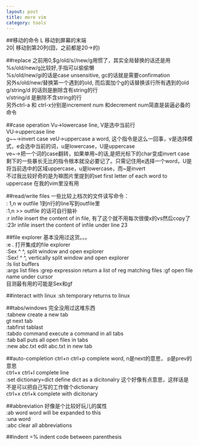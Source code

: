 ```yaml
---
layout: post
title: more vim
category: tools
---
```

##移动的命令
L 移动到屏幕的末端  
20| 移动到第20列(囧，之前都是20->的)  

##replace
之前用0,$g/old/s//new/g用惯了，其实全局替换的话还是用  
%s/old/new/g比较好,手指可以偷偷懒  
%s/old/new/gi的话是case unsensitive, gc的话就是需要confirmation  
另外s/old/new/替换第一个遇到的old, 而后面加个g的话替换该行所有遇到的old  
g/string/d 的话则是删除含有string的行  
v/string/d 是删除不含string的行  
另外ctrl-a 和 ctrl-x分别是increment num 和decrement num简直是装逼必备的命令  

##case operation
Vu->lowercase line, V是选中当前行  
VU->uppercase line  
g~~->invert case
veU->uppercase a word, 这个指令是这么一回事，v是选择模式，e会选中当前的词，u是lowercase，U是uppercase  
ve~->把一个词的case翻转，如果单用~的话,是把光标下的char变成invert case  
剩下的一些暴长无比的指令根本就没必要记了。只需记住用e选择一个word，U是将当前选中的区域uppercase，u是lowercase，而~是invert  
不过我比较好奇的是为嘛图片里提到的set first letter of each word to uppercase 在我的vim里没有用  

##read/write files
一些比较上档次的文件读写命令：  
: 1,n w outfile 1到n行的line写到outfile里  
:1,n >> outfile 的话可自行脑补  
:r infile insert the content of in file, 有了这个就不用每次很傻x的vs然后copy了  
:23r infile insert the content of infile under line 23  

##file explorer
基本没用过这货。。。  
:e . 打开集成的file explorer  
:Sex  ^ ^, split window and open explorer   
:Sex!  ^ ^, vertically split window and open explorer   
:ls list buffers  
:args list files
:grep expression return a list of reg matching files
:gf open file name under cursor  
目测最有用的可能是Sex和gf

##interact with linux
:sh temporary returns to linux

##tabs/windows
完全没用过这堆东西  
:tabnew create a new tab  
gt next tab  
:tabfirst tablast  
:tabdo command execute a command in all tabs  
:tab ball puts all open files in tabs  
:new abc.txt edit abc.txt in new tab  

##auto-completion
ctrl+n ctrl+p complete word, n是next的意思， p是prev的意思  
ctrl+x ctrl+l complete line  
:set dictionary=dict define dict as a dicitonalry  这个好像有点意思，这样话是不是可以把自己写的工作做个dictionary  
ctrl+x ctrl+k complete with dicitonary  

##abbreviation
好像是个比较好玩儿的属性  
:ab word word will be expanded to this  
:una word  
:abc clear all abbreviations  

##indent
=% indent code between parenthesis  
